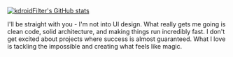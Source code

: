 
[![kdroidFilter's GitHub stats](https://github-readme-stats.vercel.app/api?username=kdroidFilter)](https://github.com/anuraghazra/github-readme-stats)

I'll be straight with you - I'm not into UI design. What really gets me going is clean code, solid architecture, and making things run incredibly fast. I don't get excited about projects where success is almost guaranteed. What I love is tackling the impossible and creating what feels like magic.

